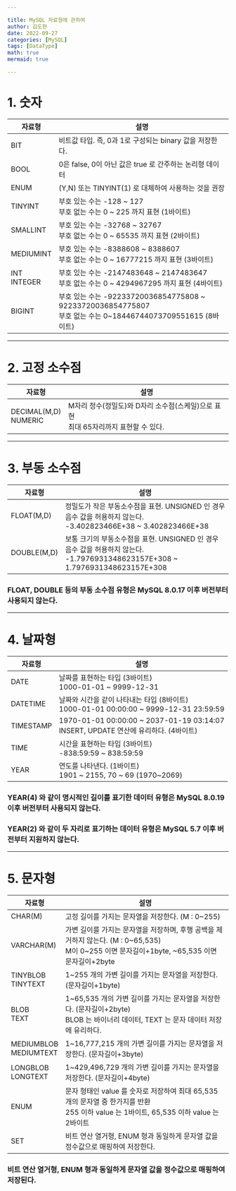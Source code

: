 ```yaml
---

title: MySQL 자료형에 관하여
author: 김도현
date: 2022-09-27
categories: [MySQL]
tags: [DataType]
math: true
mermaid: true

---
```


# 1. 숫자

| 자료형              | 설명                                                                  |
|------------------|---------------------------------------------------------------------|
| BIT              | 비트값 타입. 즉, 0과 1로 구성되는 binary 값을 저장한다.                               |
| BOOL             | 0은 false, 0이 아닌 값은 true 로 간주하는 논리형 데이터                              |
| ENUM             | (Y,N) 또는 TINYINT(1) 로 대체하여 사용하는 것을 권장                               |
| TINYINT          | 부호 있는 수는 -128 ~ 127 <br> 부호 없는 수는 0 ~ 225 까지 표현 (1바이트)              |
| SMALLINT         | 부호 있는 수는 -32768 ~ 32767 <br> 부호 없는 수는 0 ~ 65535 까지 표현 (2바이트)        |
| MEDIUMINT        | 부호 있는 수는 -8388608 ~ 8388607 <br> 부호 없는 수는 0 ~ 16777215 까지 표현 (3바이트) |
| INT <br> INTEGER | 부호 있는 수는 -2147483648 ~ 2147483647 <br> 부호 없는 수는 0 ~ 4294967295 까지 표현 (4바이트)|
| BIGINT           |부호 있는 수는 -92233720036854775808 ~ 92233720036854775807 <br> 부호 없는 수는 0~18446744073709551615 (8바이트)|

---

# 2. 고정 소수점

|자료형|설명|
|---|---|
|DECIMAL(M,D) <br> NUMERIC|M자리 정수(정밀도)와 D자리 소수점(스케일)으로 표현 <br> 최대 65자리까지 표현할 수 있다.|

---

# 3. 부동 소수점

|자료형|설명|
|---|---|
|FLOAT(M,D)|정밀도가 작은 부동소수점을 표현. UNSIGNED 인 경우 음수 값을 허용하지 않는다. <br> -3.402823466E+38 ~ 3.402823466E+38|
|DOUBLE(M,D)|보통 크기의 부동소수점을 표현. UNSIGNED 인 경우 음수 값을 허용하지 않는다. <br> -1.7976931348623157E+308 ~ 1.7976931348623157E+308|


### FLOAT, DOUBLE 등의 부동 소수점 유형은 MySQL 8.0.17 이후 버전부터 사용되지 않는다.

---

# 4. 날짜형

|자료형|설명|
|---|---|
|DATE|날짜를 표현하는 타입 (3바이트) <br> 1000-01-01 ~ 9999-12-31|
|DATETIME|날짜와 시간을 같이 나타내는 타입 (8바이트) <br> 1000-01-01 00:00:00 ~ 9999-12-31 23:59:59|
|TIMESTAMP|1970-01-01 00:00:00 ~ 2037-01-19 03:14:07 <br> INSERT, UPDATE 연산에 유리하다. (4바이트)|
|TIME|시간을 표현하는 타입 (3바이트) <br> -838:59:59 ~ 838:59:59|
|YEAR|연도를 나타낸다. (1바이트) <br> 1901 ~ 2155, 70 ~ 69 (1970~2069)|


### YEAR(4) 와 같이 명시적인 길이를 표기한 데이터 유형은 MySQL 8.0.19 이후 버전부터 사용되지 않는다.

### YEAR(2) 와 같이 두 자리로 표기하는 데이터 유형은 MySQL 5.7 이후 버전부터 지원하지 않는다.

---

# 5. 문자형

| 자료형                       | 설명                                                                                                       |
|---------------------------|----------------------------------------------------------------------------------------------------------|
| CHAR(M)                   | 고정 길이를 가지는 문자열을 저장한다. (M : 0~255)                                                                        |
| VARCHAR(M)                | 가변 길이를 가지는 문자열을 저장하며, 후행 공백을 제거하지 않는다. (M : 0~65,535) <br> M이 0~255 이면 문자길이+1byte, ~65,535 이면 문자길이+2byte |
| TINYBLOB <br> TINYTEXT    | 1~255 개의 가변 길이를 가지는 문자열을 저장한다. (문자길이+1byte)                                                              |
| BLOB <br> TEXT            | 1~65,535 개의 가변 길이를 가지는 문자열을 저장한다. (문자길이+2byte) <br> BLOB 는 바이너리 데이터, TEXT 는 문자 데이터 저장에 유리하다.             |
| MEDIUMBLOB <br> MEDIUMTEXT | 1~16,777,215 개의 가변 길이를 가지는 문자열을 저장한다. (문자길이+3byte)                                                       |
| LONGBLOB <br> LONGTEXT    | 1~429,496,729 개의 가변 길이를 가지는 문자열을 저장한다. (문자길이+4byte)                                                      |
| ENUM                      | 문자 형태인 value 를 숫자로 저장하여 최대 65,535 개의 문자열 중 한가지를 반환 <br> 255 이하 value 는 1바이트, 65,535 이하 value 는 2바이트      |
| SET                       | 비트 연산 열거형, ENUM 형과 동일하게 문자열 값을 정수값으로 매핑하여 저장한다.                                                          |


### 비트 연산 열거형, ENUM 형과 동일하게 문자열 값을 정수값으로 매핑하여 저장된다.
